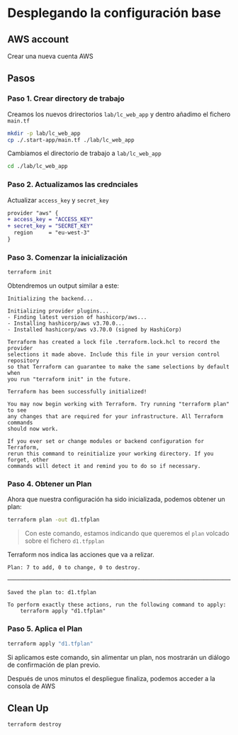# Desplegando la configuración base

## AWS account

Crear una nueva cuenta AWS

## Pasos

### Paso 1. Crear directory de trabajo

Creamos los nuevos drirectorios `lab/lc_web_app` y dentro añadimo el fichero `main.tf`

```bash
mkdir -p lab/lc_web_app
cp ./.start-app/main.tf ./lab/lc_web_app
```

Cambiamos el directorio de trabajo a `lab/lc_web_app`

```bash
cd ./lab/lc_web_app
```

### Paso 2. Actualizamos las crednciales

Actualizar `access_key` y `secret_key`

```diff
provider "aws" {
+ access_key = "ACCESS_KEY"
+ secret_key = "SECRET_KEY"
  region     = "eu-west-3"
}
```

### Paso 3. Comenzar la inicialización

```bash
terraform init
```

Obtendremos un output similar a este:

```
Initializing the backend...

Initializing provider plugins...
- Finding latest version of hashicorp/aws...
- Installing hashicorp/aws v3.70.0...
- Installed hashicorp/aws v3.70.0 (signed by HashiCorp)

Terraform has created a lock file .terraform.lock.hcl to record the provider
selections it made above. Include this file in your version control repository
so that Terraform can guarantee to make the same selections by default when
you run "terraform init" in the future.

Terraform has been successfully initialized!

You may now begin working with Terraform. Try running "terraform plan" to see
any changes that are required for your infrastructure. All Terraform commands
should now work.

If you ever set or change modules or backend configuration for Terraform,
rerun this command to reinitialize your working directory. If you forget, other
commands will detect it and remind you to do so if necessary.
```

### Paso 4. Obtener un Plan

Ahora que nuestra configuración ha sido inicializada, podemos obtener un plan:

```bash
terraform plan -out d1.tfplan
```

> Con este comando, estamos indicando que queremos el `plan` volcado sobre el fichero `d1.tfpplan`

Terraform nos indica las acciones que va a relizar.

```
Plan: 7 to add, 0 to change, 0 to destroy.

──────────────────────────────────────────────────────────────────────────────────────────────────────────────────────────────────────────────────────────────────────────────────────

Saved the plan to: d1.tfplan

To perform exactly these actions, run the following command to apply:
    terraform apply "d1.tfplan"

```

### Paso 5. Aplica el Plan

```bash
terraform apply "d1.tfplan"
```

Si aplicamos este comando, sin alimentar un plan, nos mostrarán un diálogo de confirmación de plan previo.

Después de unos minutos el despliegue finaliza, podemos acceder a la consola de AWS 

## Clean Up

```bash
terraform destroy
```